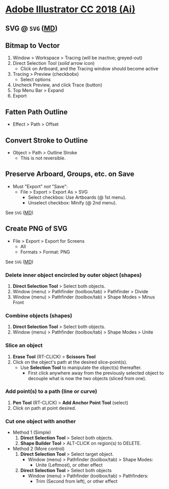 
# [Adobe Illustrator CC 2018 (Ai)](https://helpx.adobe.com/illustrator/user-guide.html "Ai User Guide")

## SVG @ `SVG` ([MD](SVG.html "@ browser"))   

## Bitmap to Vector 

1. Window > Workspace > Tracing (will be inactive; greyed-out)
1. Direct Selection Tool (_solid_ arrow icon)
    - Click on Artboard, and the Tracing window should become active
1. Tracing > Preview (checkbobx)
    - Select options
1. Uncheck Preview, and  click Trace (button)
1. Top Menu Bar > Expand 
1. Export 

## Fatten Path Outline 

- Effect > Path > Offset

## Convert Stroke to Outline 

- Object > Path > Outline Stroke
    - This is not reversible.

## Preserve Arboard, Groups, etc. on Save

- Must "Export" _not_ "Save":
    - File > Export > Export As > SVG 
        - Select checkbox: Use Artboards (@ 1st menu).
        - Unselect checkbox: Minify (@ 2nd menu).

See `SVG` ([MD](SVG.html "@ browser"))   

## Create PNG of SVG 

- File > Export > Export for Screens
    - All
    - Formats > Format: PNG

See `SVG` ([MD](SVG.html "@ browser"))   

### Delete inner object encircled by outer object (shapes)

1. __Direct Selection Tool__ > Select both objects.
1. Window (menu) > Pathfinder (toolbox/tab) > Pathfinder > Divide 
1. Window (menu) > Pathfinder (toolbox/tab) > Shape Modes > Minus Front 

### Combine objects (shapes)

1. __Direct Selection Tool__ > Select both objects.
1. Window (menu) > Pathfinder (toolbox/tab) > Shape Modes > Unite

### Slice an object 

1. __Erase Tool__ (RT-CLICK) > __Scissors Tool__
1. Click on the object's path at the desired slice-point(s).
    - Use __Selection Tool__ to manipulate the object(s) thereafter. 
        - First click anywhere away from the previously selected object to decouple what is now the two objects (sliced from one).

### Add point(s) to a path (line or curve)

1. __Pen Tool__ (RT-CLICK) > __Add Anchor Point Tool__ (select)
1. Click on path at point desired.

### Cut one object with another 

- Method 1 (Simple)
    1. __Direct Selection Tool__ > Select both objects.
    1. __Shape Builder Tool__ > ALT-CLICK on region(s) to DELETE. 
- Method 2 (More control)
    1. __Direct Selection Tool__ > Select target object.
        - Window (menu) > Pathfinder (toolbox/tab) > Shape Modes:
            - Unite (Leftmost), or other effect
    1. __Direct Selection Tool__ > Select both objects
        - Window (menu) > Pathfinder (toolbox/tab) > Pathfinders:
            - Trim (Second from left), or other effect

### &nbsp;
<!-- 
# [Markdown](https://github.com/adam-p/markdown-here/wiki/Markdown-Cheatsheet "______")

([MD](___.html "@ browser"))   
-->
